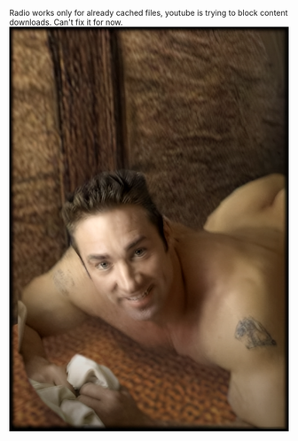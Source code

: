 Radio works only for already cached files, youtube is trying to block content downloads. Can't fix it for now.
![GotikAniki69](https://raw.githubusercontent.com/kcrg/gotikaniki69/main/aniki.png)
